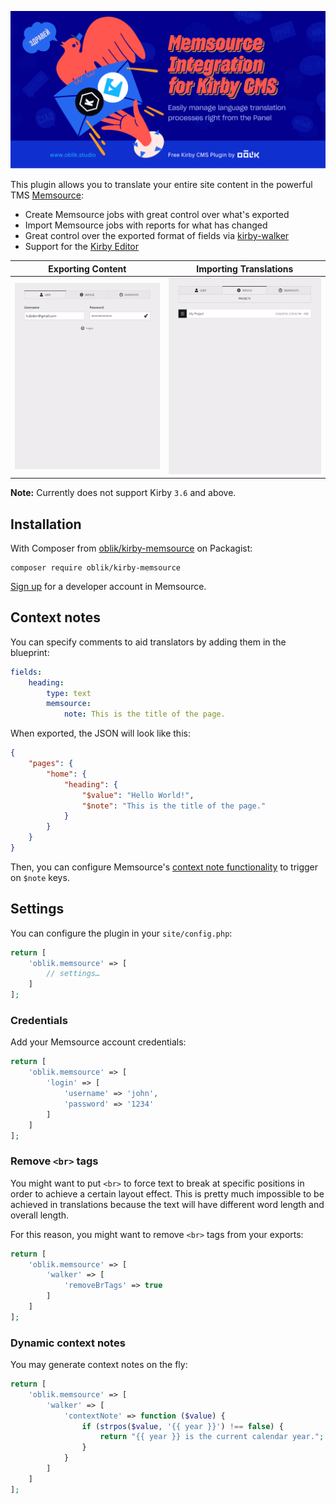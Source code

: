 ![Memsource integration for Kirby](visual.png)

This plugin allows you to translate your entire site content in the powerful TMS [Memsource](https://www.memsource.com/):

-   Create Memsource jobs with great control over what's exported
-   Import Memsource jobs with reports for what has changed
-   Great control over the exported format of fields via [kirby-walker](https://github.com/OblikStudio/kirby-walker)
-   Support for the [Kirby Editor](https://github.com/getkirby/editor)

| Exporting Content          | Importing Translations     |
| -------------------------- | -------------------------- |
| ![export demo](export.gif) | ![import demo](import.gif) |

**Note:** Currently does not support Kirby `3.6` and above.

## Installation

With Composer from [oblik/kirby-memsource](https://packagist.org/packages/oblik/kirby-memsource) on Packagist:

```
composer require oblik/kirby-memsource
```

[Sign up](https://cloud.memsource.com/web/organization/signup?e=DEVELOPER) for a developer account in Memsource.

## Context notes

You can specify comments to aid translators by adding them in the blueprint:

```yml
fields:
    heading:
        type: text
        memsource:
            note: This is the title of the page.
```

When exported, the JSON will look like this:

```json
{
    "pages": {
        "home": {
            "heading": {
                "$value": "Hello World!",
                "$note": "This is the title of the page."
            }
        }
    }
}
```

Then, you can configure Memsource's [context note functionality](https://support.phrase.com/hc/en-us/articles/5709700187292) to trigger on `$note` keys.

## Settings

You can configure the plugin in your `site/config.php`:

```php
return [
    'oblik.memsource' => [
        // settings…
    ]
];
```

### Credentials

Add your Memsource account credentials:

```php
return [
    'oblik.memsource' => [
        'login' => [
            'username' => 'john',
            'password' => '1234'
        ]
    ]
];
```

### Remove `<br>` tags

You might want to put `<br>` to force text to break at specific positions in order to achieve a certain layout effect. This is pretty much impossible to be achieved in translations because the text will have different word length and overall length.

For this reason, you might want to remove `<br>` tags from your exports:

```php
return [
    'oblik.memsource' => [
        'walker' => [
            'removeBrTags' => true
        ]
    ]
];
```

### Dynamic context notes

You may generate context notes on the fly:

```php
return [
    'oblik.memsource' => [
        'walker' => [
            'contextNote' => function ($value) {
                if (strpos($value, '{{ year }}') !== false) {
                    return "{{ year }} is the current calendar year.";
                }
            }
        ]
    ]
];
```
